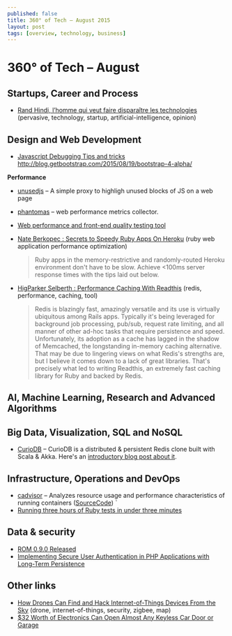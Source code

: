 ```yaml
---
published: false
title: 360° of Tech — August 2015
layout: post
tags: [overview, technology, business]
---
```


<!-- FIXME: code, tool, opinion, tutorial, news , jobs, event, podcast, video (max 2 tags par lien) -->

# 360° of Tech – August

Startups, Career and Process
----------------------------

* [Rand Hindi, l’homme qui veut faire disparaître les technologies](http://www.lemonde.fr/festival/article/2015/07/22/rand-hindi-l-homme-qui-veut-faire-disparaitre-les-technologies_4693695_4415198.html) (pervasive, technology, startup, artificial-intelligence, opinion)


Design and Web Development
--------------------------

* [Javascript Debugging Tips and tricks](http://www.zsoltnagy.eu/javascript-debugging-tips-and-tricks/)
http://blog.getbootstrap.com/2015/08/19/bootstrap-4-alpha/

**Performance**

* [unusedjs](https://github.com/gmetais/unusedjs) – A simple proxy to highligh unused blocks of JS on a web page 
* [phantomas](https://github.com/gmetais/phantomas) – web performance metrics collector.
* [Web performance and front-end quality testing tool](https://github.com/gmetais/YellowLabTools)

* [Nate Berkopec : Secrets to Speedy Ruby Apps On Heroku](http://www.nateberkopec.com/2015/07/22/secrets-to-speedy-ruby-apps-on-heroku.html) (ruby web application performance optimization)
  > Ruby apps in the memory-restrictive and randomly-routed Heroku environment don't have to be slow. Achieve <100ms server response times with the tips laid out below. 

* [HigParker Selberth : Performance Caching With Readthis](http://sorentwo.com/2015/07/20/high-performance-caching-with-readthis.html?utm_source=rubyweekly&utm_medium=email) (redis, performance, caching, tool)
  > Redis is blazingly fast, amazingly versatile and its use is virtually ubiquitous among Rails apps. Typically it's being leveraged for background job processing, pub/sub, request rate limiting, and all manner of other ad-hoc tasks that require persistence and speed. Unfortunately, its adoption as a cache has lagged in the shadow of Memcached, the longstanding in-memory caching alternative. That may be due to lingering views on what Redis's strengths are, but I believe it comes down to a lack of great libraries. That's precisely what led to writing Readthis, an extremely fast caching library for Ruby and backed by Redis.

AI, Machine Learning, Research and Advanced Algorithms
------------------------------------------------------

Big Data, Visualization, SQL and NoSQL
--------------------------------------

* [CurioDB](https://github.com/stephenmcd/curiodb) – CurioDB is a distributed & persistent Redis clone built with Scala & Akka. Here's an [introductory blog post about it](http://blog.jupo.org/2015/07/08/curiodb-a-distributed-persistent-redis-clone/).

Infrastructure, Operations and DevOps
-------------------------------------

* [cadvisor](https://github.com/google/cadvisor) – Analyzes resource usage and performance characteristics of running containers ([SourceCode](https://github.com/google/cadvisor)) `
* [Running three hours of Ruby tests in under three minutes](https://stripe.com/blog/distributed-ruby-testing?utm_source=rubyweekly&utm_medium=email)

Data & security
---------------

* [ROM 0.9.0 Released](http://rom-rb.org/blog/2015/08/19/rom-0-9-0-released/)
* [Implementing Secure User Authentication in PHP Applications with Long-Term Persistence](https://paragonie.com/blog/2015/04/secure-authentication-php-with-long-term-persistence)

Other links
-----------

* [How Drones Can Find and Hack Internet-of-Things Devices From the Sky](http://thehackernews.com/2015/08/hacking-internet-of-things-drone.html) (drone, internet-of-things, security, zigbee, map)
* [$32 Worth of Electronics Can Open Almost Any Keyless Car Door or Garage](http://gizmodo.com/32-worth-of-electronics-can-open-almost-any-keyless-ca-1723072763)



